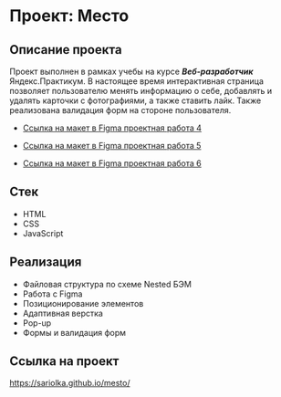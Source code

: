 # Проект: Место  

## Описание проекта  
Проект выполнен в рамках учебы на курсе *__Веб-разработчик__* Яндекс.Практикум. В настоящее время интерактивная страница позволяет пользователю менять информацию о себе, добавлять и удалять карточки с фотографиями, а также ставить лайк. Также реализована валидация форм на стороне пользoвателя. 

* [Ссылка на макет в Figma проектная работа 4](https://www.figma.com/file/2cn9N9jSkmxD84oJik7xL7/JavaScript.-Sprint-4?node-id=0%3A1)

* [Ссылка на макет в Figma проектная работа 5](https://www.figma.com/file/bjyvbKKJN2naO0ucURl2Z0/JavaScript.-Sprint-5?node-id=0%3A1)

* [Ссылка на макет в Figma проектная работа 6](https://www.figma.com/file/kRVLKwYG3d1HGLvh7JFWRT/JavaScript.-Sprint-6?node-id=1124%3A73&t=R9ebRmGp3oxAe133-0)

## Стек
* HTML  
* CSS
* JavaScript  

## Реализация   
* Файловая структура по схеме Nested БЭМ  
* Работа с Figma  
* Позиционирование элементов
* Адаптивная верстка
* Pop-up
* Формы и валидация форм

## Ссылка на проект  
https://sariolka.github.io/mesto/